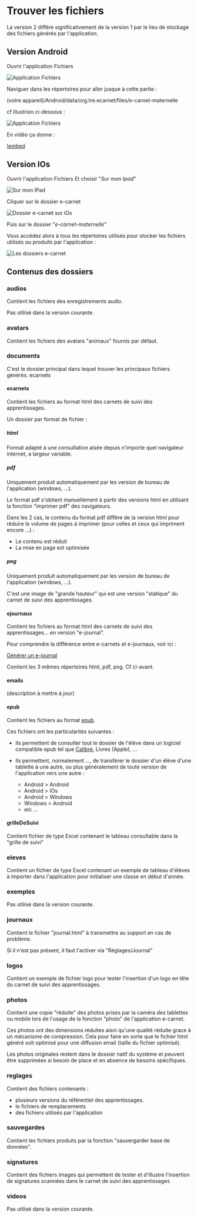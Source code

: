# Trouver les fichiers

La version 2 diffère significativement de la version 1 par le lieu de stockage des fichiers générés par l'application.

## Version Android

Ouvrir l'application Fichiers

![Application Fichiers](screenshots/fichiers-android.png)

Naviguer dans les répertoires pour aller jusque à cette partie : 

(votre appareil)/Android/data/org.tre.ecarnet/files/e-carnet-maternelle

cf illustrion ci-dessous : 

![Application Fichiers](screenshots/fichiers-android-dossier.png)

En vidéo ça donne : 

[!embed](https://www.youtube.com/watch?v=qVBUcp-ugdM)


## Version IOs

Ouvrir l'application Fichiers
Et choisir "*Sur mon Ipad*"

![Sur mon IPad](screenshots/2023-02-04-10-59-25.png)

Cliquer sur le dossier e-carnet

![Dossier e-carnet sur iOs](screenshots/2023-02-04-11-01-16.png)

Puis sur le dossier "*e-carnet-maternelle*"

Vous accédez alors à tous les répertoires utilisés pour stocker les fichiers utilisés ou produits par l'application :

![Les dossiers e-carnet](screenshots/2023-02-04-11-03-50.png)


## Contenus des dossiers

### audios

Contient les fichiers des enregistrements audio.

Pas utilisé dans la version courante.

### avatars

Contient les fichiers des avatars "animaux" fournis par défaut.

### documents

C'est le dossier principal dans lequel trouver les principaux fichiers générés.
ecarnets

#### ecarnets

Contient les fichiers au format html des carnets de suivi des apprentissages. 

Un dossier par format de fichier : 

##### html

Format adapté à une consultation aisée depuis n'importe quel navigateur internet, a largeur variable.

##### pdf

Uniquement produit automatiquement par les version de bureau de l'application (windows, ...).

Le format pdf s'obtient manuellement à partir des versions html en utilisant la fonction "imprimer pdf" des navigateurs.

Dans les 2 cas, le contenu du format pdf diffère de la version html pour réduire le volume de pages à imprimer (pour celles et ceux qui impriment encore ...) : 

- Le contenu est réduit
- La mise en page est optimisée
  

##### png

Uniquement produit automatiquement par les version de bureau de l'application (windows, ...).

C'est une image de "grande hauteur" qui est une version "statique" du carnet de suivi des apprentissages.

#### ejournaux

Contient les fichiers au format html des carnets de suivi des apprentissages... en version "e-journal".

Pour comprendre la différence entre e-carnets et e-journaux, voir ici : 

[Générer un e-journal](https://e-carnetv2.readthedocs.io/fr/latest/22-MesEleves/#generer_un_e-journal)

Contient les 3 mêmes répertoires html, pdf, png. Cf ci-avant.

#### emails

(description à mettre à jour)

#### epub

Contient les fichiers au format [epub](https://fr.wikipedia.org/wiki/EPUB_(format)).

Ces fichiers ont les particularités suivantes : 

- Ils permettent de consulter tout le dossier de l'élève dans un logiciel compatible epub tel que [Calibre](https://calibre-ebook.com/), Livres (Apple), ...
- Ils permettent, normalement ...,  de transférer le dossier d'un élève d'une tablette à une autre, ou plus généralement de toute version de l'application vers une autre : 
  
  - Android > Android
  - Android > IOs
  - Android > Windows 
  - Windows > Android 
  - etc ...

#### grilleDeSuivi

Contient fichier de type Excel contenant le tableau consultable dans la "grille de suivi"

### eleves

Contient un fichier de type Excel contenant un exemple de tableau d'élèves à importer dans l'application pour initialiser une classe en début d'année.

### exemples

Pas utilisé dans la version courante.

### journaux

Contient le fichier "journal.html" à transmettre au support en cas de problème.

Si il n'est pas présent, il faut l'activer via "Réglages/Journal"

### logos

Contient un exemple de fichier logo pour tester l'insertion d'un logo en tête du carnet de suivi des apprentissages.

### photos

Contient une copie "réduite" des photos prises par la caméra des tablettes ou mobile lors de l'usage de la fonction "photo" de l'application e-carnet.

Ces photos ont des dimensions réduites aisni qu'une qualité réduite grace à un mécanisme de compression. Cela pour faire en sorte que le fichier html généré soit optimisé pour une diffusion email (taille du fichier optimisé).

Les photos originales restent dans le dossier natif du système et peuvent être supprimées si besoin de place et en absence de besoins spécifiques.

### reglages

Contient des fichiers contenants :

- plusieurs versions du référentiel des apprentissages.
- le fichiers de remplacements
- des fichiers utilisés par l'application

### sauvegardes

Contient les fichiers produits par la fonction "sauvergarder base de données".

### signatures

Contient des fichiers images qui permettent de tester et d'illustre l'insertion de signatures scannées dans le carnet de suivi des apprentissages

### videos

Pas utilisé dans la version courante.